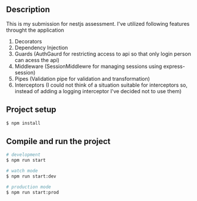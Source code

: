 ## Description
This is my submission for nestjs assessment. I've utilized following features throught the application
1) Decorators
2) Dependency Injection
3) Guards (AuthGaurd for restricting access to api so that only login person can acess the api)
4) Middleware (SessionMiddlewre for managing sessions using express-session)
5) Pipes (Validation pipe for validation and transformation)
6) Interceptors (I could not think of a situation suitable for interceptors so, instead of adding a logging interceptor I've decided not to use them)

## Project setup

```bash
$ npm install
```

## Compile and run the project

```bash
# development
$ npm run start

# watch mode
$ npm run start:dev

# production mode
$ npm run start:prod
```
